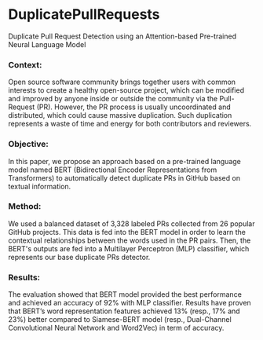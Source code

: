 # DuplicatePullRequests
Duplicate Pull Request Detection using an Attention-based Pre-trained Neural Language Model
### Context: 
Open source software community brings together users with common interests to create a healthy open-source project, which can be modified and improved by anyone inside or outside the community via the Pull-Request (PR). However, the PR process is usually uncoordinated and distributed, which could cause massive duplication. Such duplication represents a waste of time and energy for both contributors and reviewers.
### Objective: 
In this paper, we propose an approach based on a pre-trained language model named BERT (Bidirectional Encoder Representations from Transformers) to automatically detect duplicate PRs in GitHub based on textual information.
### Method:
We used a balanced dataset of 3,328 labeled PRs collected from 26 popular GitHub projects. This data is fed into the BERT model in order to learn the contextual relationships between the words used in the PR pairs. Then, the BERT's outputs are fed into a  Multilayer Perceptron (MLP) classifier, which represents our base duplicate PRs detector.
### Results:
The evaluation showed that BERT model provided the best performance and achieved an accuracy of 92% with MLP classifier. Results have proven that BERT’s word representation features achieved  13% (resp., 17% and 23%) better compared to Siamese-BERT model (resp., Dual-Channel Convolutional Neural Network and Word2Vec) in term of accuracy.
